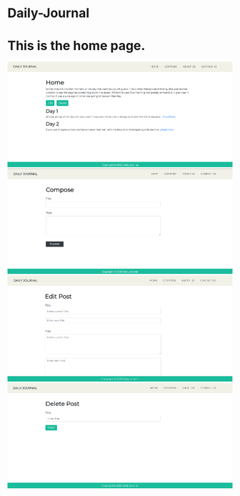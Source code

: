 # Daily-Journal
<h1>This is the home page.</h1>
<img src="images/home.png">

<img src="images/compose.png">

<img src="images/edit.png">

<img src="images/delete.png">
